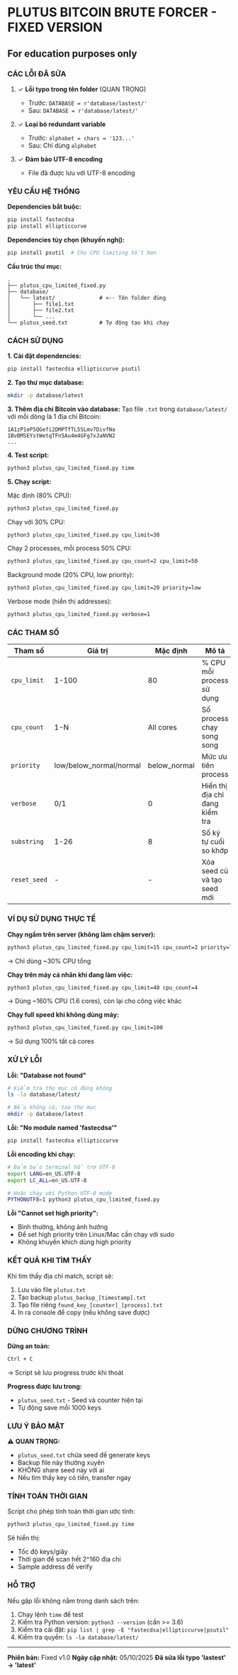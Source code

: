 # PLUTUS BITCOIN BRUTE FORCER - FIXED VERSION
## For education purposes only

### CÁC LỖI ĐÃ SỬA

1. ✓ **Lỗi typo trong tên folder** (QUAN TRỌNG)
   - Trước: `DATABASE = r'database/lastest/'`
   - Sau: `DATABASE = r'database/latest/'`

2. ✓ **Loại bỏ redundant variable**
   - Trước: `alphabet = chars = '123...'`
   - Sau: Chỉ dùng `alphabet`

3. ✓ **Đảm bảo UTF-8 encoding**
   - File đã được lưu với UTF-8 encoding

### YÊU CẦU HỆ THỐNG

**Dependencies bắt buộc:**
```bash
pip install fastecdsa
pip install ellipticcurve
```

**Dependencies tùy chọn (khuyến nghị):**
```bash
pip install psutil  # Cho CPU limiting tốt hơn
```

**Cấu trúc thư mục:**
```
.
├── plutus_cpu_limited_fixed.py
├── database/
│   └── latest/              # <-- Tên folder đúng
│       ├── file1.txt
│       ├── file2.txt
│       └── ...
└── plutus_seed.txt          # Tự động tạo khi chạy
```

### CÁCH SỬ DỤNG

**1. Cài đặt dependencies:**
```bash
pip install fastecdsa ellipticcurve psutil
```

**2. Tạo thư mục database:**
```bash
mkdir -p database/latest
```

**3. Thêm địa chỉ Bitcoin vào database:**
Tạo file `.txt` trong `database/latest/` với mỗi dòng là 1 địa chỉ Bitcoin:
```
1A1zP1eP5QGefi2DMPTfTL5SLmv7DivfNa
1BvBMSEYstWetqTFn5Au4m4GFg7xJaNVN2
...
```

**4. Test script:**
```bash
python3 plutus_cpu_limited_fixed.py time
```

**5. Chạy script:**

Mặc định (80% CPU):
```bash
python3 plutus_cpu_limited_fixed.py
```

Chạy với 30% CPU:
```bash
python3 plutus_cpu_limited_fixed.py cpu_limit=30
```

Chạy 2 processes, mỗi process 50% CPU:
```bash
python3 plutus_cpu_limited_fixed.py cpu_count=2 cpu_limit=50
```

Background mode (20% CPU, low priority):
```bash
python3 plutus_cpu_limited_fixed.py cpu_limit=20 priority=low
```

Verbose mode (hiển thị addresses):
```bash
python3 plutus_cpu_limited_fixed.py verbose=1
```

### CÁC THAM SỐ

| Tham số | Giá trị | Mặc định | Mô tả |
|---------|---------|----------|-------|
| `cpu_limit` | 1-100 | 80 | % CPU mỗi process sử dụng |
| `cpu_count` | 1-N | All cores | Số process chạy song song |
| `priority` | low/below_normal/normal | below_normal | Mức ưu tiên process |
| `verbose` | 0/1 | 0 | Hiển thị địa chỉ đang kiểm tra |
| `substring` | 1-26 | 8 | Số ký tự cuối so khớp |
| `reset_seed` | - | - | Xóa seed cũ và tạo seed mới |

### VÍ DỤ SỬ DỤNG THỰC TẾ

**Chạy ngầm trên server (không làm chậm server):**
```bash
python3 plutus_cpu_limited_fixed.py cpu_limit=15 cpu_count=2 priority=low
```
→ Chỉ dùng ~30% CPU tổng

**Chạy trên máy cá nhân khi đang làm việc:**
```bash
python3 plutus_cpu_limited_fixed.py cpu_limit=40 cpu_count=4
```
→ Dùng ~160% CPU (1.6 cores), còn lại cho công việc khác

**Chạy full speed khi không dùng máy:**
```bash
python3 plutus_cpu_limited_fixed.py cpu_limit=100
```
→ Sử dụng 100% tất cả cores

### XỬ LÝ LỖI

**Lỗi: "Database not found"**
```bash
# Kiểm tra thư mục có đúng không
ls -la database/latest/

# Nếu không có, tạo thư mục
mkdir -p database/latest
```

**Lỗi: "No module named 'fastecdsa'"**
```bash
pip install fastecdsa ellipticcurve
```

**Lỗi encoding khi chạy:**
```bash
# Đảm bảo terminal hỗ trợ UTF-8
export LANG=en_US.UTF-8
export LC_ALL=en_US.UTF-8

# Hoặc chạy với Python UTF-8 mode
PYTHONUTF8=1 python3 plutus_cpu_limited_fixed.py
```

**Lỗi "Cannot set high priority":**
- Bình thường, không ảnh hưởng
- Để set high priority trên Linux/Mac cần chạy với sudo
- Không khuyến khích dùng high priority

### KẾT QUẢ KHI TÌM THẤY

Khi tìm thấy địa chỉ match, script sẽ:
1. Lưu vào file `plutus.txt`
2. Tạo backup `plutus_backup_[timestamp].txt`
3. Tạo file riêng `found_key_[counter]_[process].txt`
4. In ra console để copy (nếu không save được)

### DỪNG CHƯƠNG TRÌNH

**Dừng an toàn:**
```bash
Ctrl + C
```
→ Script sẽ lưu progress trước khi thoát

**Progress được lưu trong:**
- `plutus_seed.txt` - Seed và counter hiện tại
- Tự động save mỗi 1000 keys

### LƯU Ý BẢO MẬT

⚠️ **QUAN TRỌNG:**
- `plutus_seed.txt` chứa seed để generate keys
- Backup file này thường xuyên
- KHÔNG share seed này với ai
- Nếu tìm thấy key có tiền, transfer ngay

### TÍNH TOÁN THỜI GIAN

Script cho phép tính toán thời gian ước tính:
```bash
python3 plutus_cpu_limited_fixed.py time
```

Sẽ hiển thị:
- Tốc độ keys/giây
- Thời gian để scan hết 2^160 địa chỉ
- Sample address để verify

### HỖ TRỢ

Nếu gặp lỗi không nằm trong danh sách trên:
1. Chạy lệnh `time` để test
2. Kiểm tra Python version: `python3 --version` (cần >= 3.6)
3. Kiểm tra cài đặt: `pip list | grep -E "fastecdsa|ellipticcurve|psutil"`
4. Kiểm tra quyền: `ls -la database/latest/`

---

**Phiên bản:** Fixed v1.0
**Ngày cập nhật:** 05/10/2025
**Đã sửa lỗi typo 'lastest' → 'latest'**
